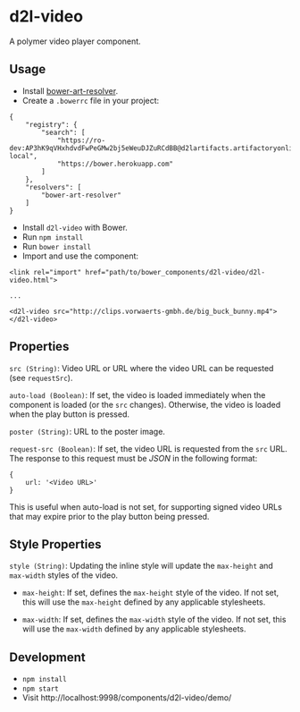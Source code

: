 # d2l-video

A polymer video player component.

## Usage

* Install [bower-art-resolver](https://www.npmjs.com/package/bower-art-resolver).
* Create a `.bowerrc` file in your project:
```
{
	"registry": {
		"search": [
			"https://ro-dev:AP3hK9qVHxhdvdFwPeGMw2bj5eWeuDJZuRCdBB@d2lartifacts.artifactoryonline.com/d2lartifacts/api/bower/bower-local",
			"https://bower.herokuapp.com"
  		]
	},
	"resolvers": [
		"bower-art-resolver"
	]
}
```
* Install `d2l-video` with Bower.
* Run `npm install`
* Run `bower install`
* Import and use the component:
```
<link rel="import" href="path/to/bower_components/d2l-video/d2l-video.html">

...

<d2l-video src="http://clips.vorwaerts-gmbh.de/big_buck_bunny.mp4"></d2l-video>
```

## Properties

`src (String)`: Video URL or URL where the video URL can be requested (see `requestSrc`).

`auto-load (Boolean)`: If set, the video is loaded immediately when the component is loaded (or the `src` changes). Otherwise, the video is loaded when the play button is pressed.

`poster (String)`: URL to the poster image.

`request-src (Boolean)`: If set, the video URL is requested from the `src` URL. The response to this request must be *JSON* in the following format:

```
{
	url: '<Video URL>'
}
```

This is useful when auto-load is not set, for supporting signed video URLs that may expire prior to the play button being pressed.

## Style Properties

`style (String)`: Updating the inline style will update the `max-height` and `max-width` styles of the video.

- `max-height`: If set, defines the `max-height` style of the video. If not set, this will use the `max-height` defined by any applicable stylesheets.

- `max-width`: If set, defines the `max-width` style of the video. If not set, this will use the `max-width` defined by any applicable stylesheets.


## Development

* `npm install`
* `npm start`
* Visit http://localhost:9998/components/d2l-video/demo/
